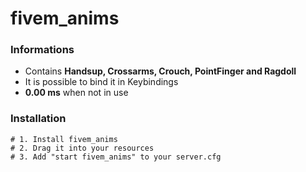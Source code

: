 # fivem_anims

### Informations
- Contains <b>Handsup, Crossarms, Crouch, PointFinger and Ragdoll</b>
- It is possible to bind it in Keybindings
- <b>0.00 ms</b> when not in use 

### Installation
```
# 1. Install fivem_anims
# 2. Drag it into your resources
# 3. Add "start fivem_anims" to your server.cfg
```
